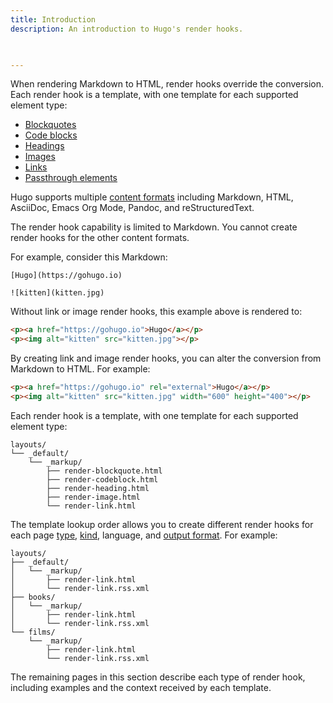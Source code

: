 ```yaml
---
title: Introduction
description: An introduction to Hugo's render hooks.

    

---
```


When rendering Markdown to HTML, render hooks override the conversion. Each render hook is a template, with one template for each supported element type:

- [Blockquotes](/render-hooks/blockquotes)
- [Code blocks](/render-hooks/code-blocks)
- [Headings](/render-hooks/headings)
- [Images](/render-hooks/images)
- [Links](/render-hooks/links)
- [Passthrough elements](/render-hooks/passthrough)


Hugo supports multiple [content formats] including Markdown, HTML, AsciiDoc, Emacs Org Mode, Pandoc, and reStructuredText.

The render hook capability is limited to Markdown. You cannot create render hooks for the other content formats.

[content formats]: //formats/


For example, consider this Markdown:

```text
[Hugo](https://gohugo.io)

![kitten](kitten.jpg)
```

Without link or image render hooks, this example above is rendered to:

```html
<p><a href="https://gohugo.io">Hugo</a></p>
<p><img alt="kitten" src="kitten.jpg"></p>
```

By creating link and image render hooks, you can alter the conversion from Markdown to HTML. For example:

```html
<p><a href="https://gohugo.io" rel="external">Hugo</a></p>
<p><img alt="kitten" src="kitten.jpg" width="600" height="400"></p>
```

Each render hook is a template, with one template for each supported element type:

```text
layouts/
└── _default/
    └── _markup/
        ├── render-blockquote.html
        ├── render-codeblock.html
        ├── render-heading.html
        ├── render-image.html
        └── render-link.html    
```

The template lookup order allows you to create different render hooks for each page [type], [kind], language, and [output format]. For example:

```text
layouts/
├── _default/
│   └── _markup/
│       ├── render-link.html
│       └── render-link.rss.xml
├── books/
│   └── _markup/
│       ├── render-link.html
│       └── render-link.rss.xml
└── films/
    └── _markup/
        ├── render-link.html
        └── render-link.rss.xml
```

[kind]: /getting-started/glossary/#page-kind
[output format]: /getting-started/glossary/#output-format
[type]: /getting-started/glossary/#content-type

The remaining pages in this section describe each type of render hook, including examples and the context received by each template.
